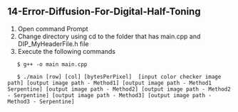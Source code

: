 ## 14-Error-Diffusion-For-Digital-Half-Toning

1. Open command Prompt
2. Change directory using cd to the folder that has main.cpp and DIP_MyHeaderFile.h file
3. Execute the following commands 

```
   $ g++ -o main main.cpp 
   
   $ ./main [row] [col] [bytesPerPixel]  [input color checker image path] [output image path - Method1] [output image path - Method1 Serpentine] [output image path - Method2] [output image path - Method2 - Serpentine] [output image path - Method3] [output image path - Method3 - Serpentine]
```